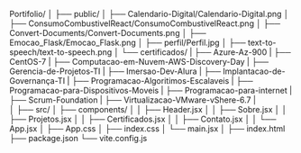 Portifolio/
│
├── public/
│   ├── Calendario-Digital/Calendario-Digital.png
│   ├── ConsumoCombustivelReact/ConsumoCombustivelReact.png
│   ├── Convert-Documents/Convert-Documents.png
│   ├── Emocao_Flask/Emocao_Flask.png
│   ├── perfil/Perfil.jpg
│   ├── text-to-speech/text-to-speech.png 
│   └── certificados/
|       ├── Azure-Az-900
|       ├── CentOS-7
|       ├── Computacao-em-Nuvem-AWS-Discovery-Day
|       ├── Gerencia-de-Projetos-TI
|       ├── Imersao-Dev-Alura
|       ├── Implantacao-de-Governança-TI
|       ├── Programacao-Algoritimos-Escalaveis
|       ├── Programacao-para-Dispositivos-Moveis
|       ├── Programacao-para-internet
|       ├── Scrum-Foundation
|       ├── Virtualizacao-VMware-vShere-6.7
|   
│
├── src/
│   ├── components/
│   │   ├── Header.jsx
│   │   ├── Sobre.jsx
│   │   ├── Projetos.jsx
│   │   ├── Certificados.jsx
│   │   ├── Contato.jsx
│   │   └── App.jsx
│   ├── App.css
│   ├── index.css
│   └── main.jsx
│
├── index.html
├── package.json
└── vite.config.js
